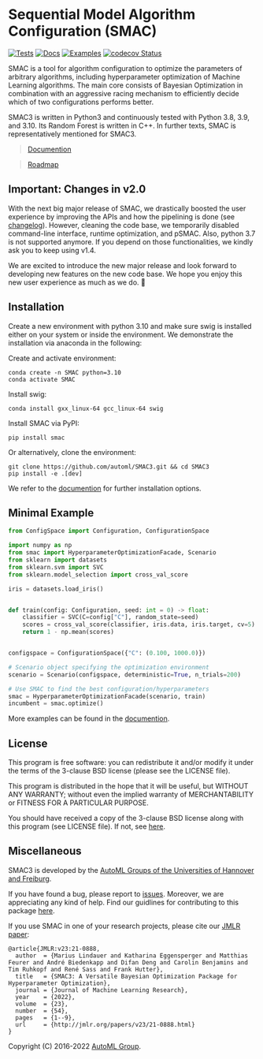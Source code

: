 # Sequential Model Algorithm Configuration (SMAC)


[![Tests](https://github.com/automl/SMAC3/actions/workflows/pytest.yml/badge.svg?branch=main)](https://github.com/automl/SMAC3/actions/workflows/pytest.yml)
[![Docs](https://github.com/automl/SMAC3/actions/workflows/docs.yml/badge.svg?branch=main)](https://github.com/automl/SMAC3/actions/workflows/docs.yml)
[![Examples](https://github.com/automl/SMAC3/actions/workflows/examples.yml/badge.svg?branch=main)](https://github.com/automl/SMAC3/actions/workflows/examples.yml)
[![codecov
Status](https://codecov.io/gh/automl/SMAC3/branch/master/graph/badge.svg)](https://codecov.io/gh/automl/SMAC3)

SMAC is a tool for algorithm configuration to optimize the parameters of arbitrary algorithms, including hyperparameter 
optimization of Machine Learning algorithms. The main core consists of Bayesian Optimization in combination with an 
aggressive racing mechanism to efficiently decide which of two configurations performs better.

SMAC3 is written in Python3 and continuously tested with Python 3.8, 3.9, and 3.10. Its Random
Forest is written in C++. In further texts, SMAC is representatively mentioned for SMAC3.

> [Documention](https://automl.github.io/SMAC3)

> [Roadmap](https://github.com/orgs/automl/projects/5/views/2)


## Important: Changes in v2.0

With the next big major release of SMAC, we drastically boosted the user experience by improving the APIs and how the pipelining is done (see [changelog](CHANGELOG.md)). However, cleaning the code base, we 
temporarily disabled command-line interface, runtime optimization, and pSMAC. Also, python 3.7 is not supported anymore. If you depend on those functionalities, we kindly ask you to keep using v1.4.

We are excited to introduce the new major release and look forward to developing new features on the new code base. We hope you enjoy this new user experience as much as we do. 🚀


## Installation

Create a new environment with python 3.10 and make sure swig is installed either on your system or
inside the environment. We demonstrate the installation via anaconda in the following:

Create and activate environment:
```
conda create -n SMAC python=3.10
conda activate SMAC
```

Install swig:
```
conda install gxx_linux-64 gcc_linux-64 swig
```

Install SMAC via PyPI:
```
pip install smac
```

Or alternatively, clone the environment:
```
git clone https://github.com/automl/SMAC3.git && cd SMAC3
pip install -e .[dev]
```

We refer to the [documention](https://automl.github.io/SMAC3/main/installation.html) for further installation options.


## Minimal Example

```py
from ConfigSpace import Configuration, ConfigurationSpace

import numpy as np
from smac import HyperparameterOptimizationFacade, Scenario
from sklearn import datasets
from sklearn.svm import SVC
from sklearn.model_selection import cross_val_score

iris = datasets.load_iris()


def train(config: Configuration, seed: int = 0) -> float:
    classifier = SVC(C=config["C"], random_state=seed)
    scores = cross_val_score(classifier, iris.data, iris.target, cv=5)
    return 1 - np.mean(scores)


configspace = ConfigurationSpace({"C": (0.100, 1000.0)})

# Scenario object specifying the optimization environment
scenario = Scenario(configspace, deterministic=True, n_trials=200)

# Use SMAC to find the best configuration/hyperparameters
smac = HyperparameterOptimizationFacade(scenario, train)
incumbent = smac.optimize()
```

More examples can be found in the [documention](https://automl.github.io/SMAC3/main/examples/).


## License

This program is free software: you can redistribute it and/or modify
it under the terms of the 3-clause BSD license (please see the LICENSE file).

This program is distributed in the hope that it will be useful,
but WITHOUT ANY WARRANTY; without even the implied warranty of
MERCHANTABILITY or FITNESS FOR A PARTICULAR PURPOSE.

You should have received a copy of the 3-clause BSD license
along with this program (see LICENSE file).
If not, see [here](https://opensource.org/licenses/BSD-3-Clause).


## Miscellaneous

SMAC3 is developed by the [AutoML Groups of the Universities of Hannover and
Freiburg](http://www.automl.org/).

If you have found a bug, please report to [issues](https://github.com/automl/SMAC3/issues). Moreover, we are 
appreciating any kind of help. Find our guidlines for contributing to this package 
[here](https://github.com/automl/SMAC3/blob/master/.github/CONTRIBUTING.md).

If you use SMAC in one of your research projects, please cite our 
[JMLR paper](https://jmlr.org/papers/v23/21-0888.html):
```
@article{JMLR:v23:21-0888,
  author  = {Marius Lindauer and Katharina Eggensperger and Matthias Feurer and André Biedenkapp and Difan Deng and Carolin Benjamins and Tim Ruhkopf and René Sass and Frank Hutter},
  title   = {SMAC3: A Versatile Bayesian Optimization Package for Hyperparameter Optimization},
  journal = {Journal of Machine Learning Research},
  year    = {2022},
  volume  = {23},
  number  = {54},
  pages   = {1--9},
  url     = {http://jmlr.org/papers/v23/21-0888.html}
}
```

Copyright (C) 2016-2022  [AutoML Group](http://www.automl.org).
